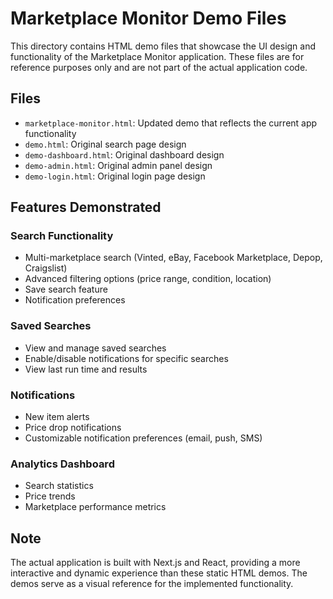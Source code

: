 # Marketplace Monitor Demo Files

This directory contains HTML demo files that showcase the UI design and functionality of the Marketplace Monitor application. These files are for reference purposes only and are not part of the actual application code.

## Files

- `marketplace-monitor.html`: Updated demo that reflects the current app functionality
- `demo.html`: Original search page design
- `demo-dashboard.html`: Original dashboard design
- `demo-admin.html`: Original admin panel design
- `demo-login.html`: Original login page design

## Features Demonstrated

### Search Functionality
- Multi-marketplace search (Vinted, eBay, Facebook Marketplace, Depop, Craigslist)
- Advanced filtering options (price range, condition, location)
- Save search feature
- Notification preferences

### Saved Searches
- View and manage saved searches
- Enable/disable notifications for specific searches
- View last run time and results

### Notifications
- New item alerts
- Price drop notifications
- Customizable notification preferences (email, push, SMS)

### Analytics Dashboard
- Search statistics
- Price trends
- Marketplace performance metrics

## Note

The actual application is built with Next.js and React, providing a more interactive and dynamic experience than these static HTML demos. The demos serve as a visual reference for the implemented functionality.
